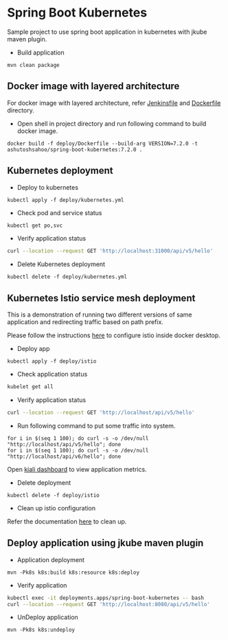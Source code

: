 # Spring Boot Kubernetes

Sample project to use spring boot application in kubernetes with jkube maven plugin.

* Build application

```shell
mvn clean package
```

## Docker image with layered architecture

For docker image with layered architecture, refer [Jenkinsfile](./Jenkinsfile.old) and [Dockerfile](./deploy/Dockerfile)
directory.

* Open shell in project directory and run following command to build docker image.

```shell
docker build -f deploy/Dockerfile --build-arg VERSION=7.2.0 -t ashutoshsahoo/spring-boot-kubernetes:7.2.0 .
```

## Kubernetes deployment

* Deploy to kubernetes

```shell
kubectl apply -f deploy/kubernetes.yml
```

* Check pod and service status

```sh
kubectl get po,svc
```

* Verify application status

```sh
curl --location --request GET 'http://localhost:31000/api/v5/hello'
```

* Delete Kubernetes deployment

```shell
kubectl delete -f deploy/kubernetes.yml
```

## Kubernetes Istio service mesh deployment

This is a demonstration of running two different versions of same application and redirecting traffic based on path
prefix.

Please follow the instructions [here](https://istio.io/latest/docs/setup/getting-started/) to configure istio inside
docker desktop.

* Deploy app

```shell
kubectl apply -f deploy/istio
```

* Check application status

```sh
kubelet get all
```

* Verify application status

```sh
curl --location --request GET 'http://localhost/api/v5/hello'
```

* Run following command to put some traffic into system.

```shell
for i in $(seq 1 100); do curl -s -o /dev/null "http://localhost/api/v5/hello"; done
for i in $(seq 1 100); do curl -s -o /dev/null "http://localhost/api/v6/hello"; done
```

Open [kiali dashboard](http://localhost:20001/kiali) to view application metrics.

* Delete deployment

```shell
kubectl delete -f deploy/istio
```

* Clean up istio configuration

Refer the documentation [here](https://istio.io/latest/docs/setup/getting-started/#uninstall) to clean up.

## Deploy application using jkube maven plugin

* Application deployment

```shell
mvn -Pk8s k8s:build k8s:resource k8s:deploy
```

* Verify application

```sh
kubectl exec -it deployments.apps/spring-boot-kubernetes -- bash
curl --location --request GET 'http://localhost:8080/api/v5/hello'
```

* UnDeploy application

```shell
mvn -Pk8s k8s:undeploy
```
